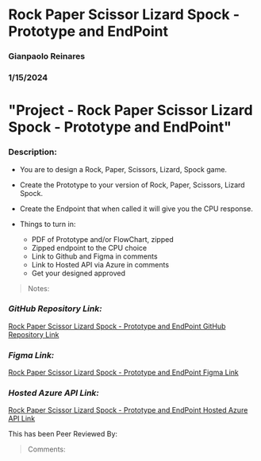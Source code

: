 # Rock Paper Scissor Lizard Spock - Prototype and EndPoint

### Gianpaolo Reinares
### 1/15/2024
# "Project - Rock Paper Scissor Lizard Spock - Prototype and EndPoint"
### Description: 

- You are to design a Rock, Paper, Scissors, Lizard, Spock game.
- Create the Prototype to your version of Rock, Paper, Scissors, Lizard Spock.
- Create the Endpoint that when called it will give you the CPU response.

- Things to turn in:
    * PDF of Prototype and/or FlowChart, zipped
    * Zipped endpoint to the CPU choice
    * Link to Github and Figma in comments 
    * Link to Hosted API via Azure in comments 
    * Get your designed approved

> Notes: 

### _GitHub Repository Link:_
[Rock Paper Scissor Lizard Spock - Prototype and EndPoint GitHub Repository Link](https://github.com/MandoxaElemental/Rock-Paper-Scissors-Lizard-Spock-EndPoints)
### _Figma Link:_
[Rock Paper Scissor Lizard Spock - Prototype and EndPoint Figma Link](https://www.figma.com/design/MKkLt30iCY3ZrBa3yyb3YI/Rock-Paper-Scissors-Lizard-Spock?node-id=1-56&t=giDFn7bLMDc2zwRP-1)
### _Hosted Azure API Link:_
[Rock Paper Scissor Lizard Spock - Prototype and EndPoint Hosted Azure API Link](https://greinaresrpsls-f0gkb5h3ftcbe2e3.westus-01.azurewebsites.net/gameplay/RPSLS)

This has been Peer Reviewed By: 
> Comments: 